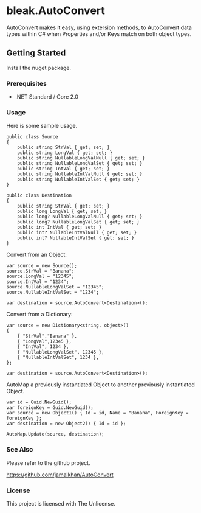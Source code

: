 # bleak.AutoConvert

AutoConvert makes it easy, using extersion methods, to AutoConvert data types within C# when Properties and/or Keys match on both object types.

## Getting Started

Install the nuget package.

### Prerequisites

* .NET Standard / Core 2.0 

### Usage

Here is some sample usage.

```
public class Source
{
    public string StrVal { get; set; }
    public string LongVal { get; set; }
    public string NullableLongValNull { get; set; }
    public string NullableLongValSet { get; set; }
    public string IntVal { get; set; }
    public string NullableIntValNull { get; set; }
    public string NullableIntValSet { get; set; }
}
```
```
public class Destination
{
    public string StrVal { get; set; }
    public long LongVal { get; set; }
    public long? NullableLongValNull { get; set; }
    public long? NullableLongValSet { get; set; }
    public int IntVal { get; set; }
    public int? NullableIntValNull { get; set; }
    public int? NullableIntValSet { get; set; }
}
```
Convert from an Object:
```
var source = new Source();
source.StrVal = "Banana";
source.LongVal = "12345";
source.IntVal = "1234";
source.NullableLongValSet = "12345";
source.NullableIntValSet = "1234";

var destination = source.AutoConvert<Destination>();
```

Convert from a Dictionary:
```
var source = new Dictionary<string, object>()
{
    { "StrVal","Banana" },
    { "LongVal",12345 },
    { "IntVal", 1234 },
    { "NullableLongValSet", 12345 },
    { "NullableIntValSet", 1234 },
};

var destination = source.AutoConvert<Destination>();
```

AutoMap a previously instantiated Object to another previously instantiated Object.

```
var id = Guid.NewGuid();
var foreignKey = Guid.NewGuid();
var source = new Object1() { Id = id, Name = "Banana", ForeignKey = foreignKey };
var destination = new Object2() { Id = id };

AutoMap.Update(source, destination);
```


### See Also

Please refer to the github project.

https://github.com/jamalkhan/AutoConvert

### License

This project is licensed with The Unlicense. 